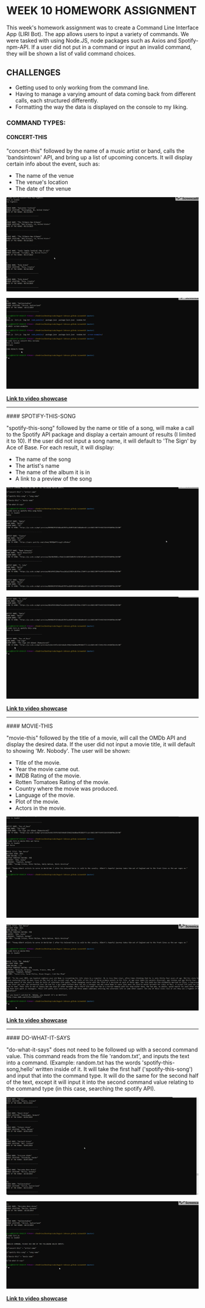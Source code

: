 # WEEK 10 HOMEWORK ASSIGNMENT

<p>This week's homework assignment was to create a Command Line Interface App (LIRI Bot). The app allows users to input a variety of commands. We were tasked with using Node.JS, node packages such as Axios and Spotify-npm-API. If a user did not put in a command or input an invalid command, they will be shown a list of valid command choices.</p>

## CHALLENGES
* Getting used to only working from the command line.
* Having to manage a varying amount of data coming back from different calls, each structured differently.
* Formatting the way the data is displayed on the console to my liking.

 ### COMMAND TYPES:
 
#### CONCERT-THIS
<p>"concert-this" followed by the name of a music artist or band, calls the 'bandsintown' API, and bring up a list of upcoming concerts. It will display certain info about the event, such as:</p>

 * The name of the venue
 * The venue's location
 * The date of the venue
 
 ![screenshot of concert-this command output](https://github.com/August-Johnson/August-Johnson.github.io/blob/master/week10/screen-examples/concert-screen1.png)
 
 ![screenshot of concert-this command output](https://github.com/August-Johnson/August-Johnson.github.io/blob/master/week10/screen-examples/concert-screen2.png)
 
 <a href="https://github.com/August-Johnson/August-Johnson.github.io/blob/master/week10/screen-examples/concert-vid.mp4"><b>Link to video showcase</b></a>
<hr>
#### SPOTIFY-THIS-SONG
<p>"spotify-this-song" followed by the name or title of a song, will make a call to the Spotify API package and display a certain amount of results (I limited it to 10). If the user did not input a song name, it will default to 'The Sign' by Ace of Base. For each result, it will display:</p>

 * The name of the song
 * The artist's name 
 * The name of the album it is in
 * A link to a preview of the song
 
 ![screenshot of spotify-this-song command output](https://github.com/August-Johnson/August-Johnson.github.io/blob/master/week10/screen-examples/spotify-screen1.png)
 
 ![screenshot of spotify-this-song command output](https://github.com/August-Johnson/August-Johnson.github.io/blob/master/week10/screen-examples/spotify-screen2.png)
 
 <a href="https://github.com/August-Johnson/August-Johnson.github.io/blob/master/week10/screen-examples/spotify-vid.mp4"><b>Link to video showcase</b></a>
<hr>
#### MOVIE-THIS
<p>"movie-this" followed by the title of a movie, will call the OMDb API and display the desired data. If the user did not input a movie title, it will default to showing 'Mr. Nobody'. The user will be shown:</p>

  * Title of the movie.
  * Year the movie came out.
  * IMDB Rating of the movie.
  * Rotten Tomatoes Rating of the movie.
  * Country where the movie was produced.
  * Language of the movie.
  * Plot of the movie.
  * Actors in the movie.
  
  ![screenshot of movie-this command output](https://github.com/August-Johnson/August-Johnson.github.io/blob/master/week10/screen-examples/movie-screen1.png)
  
  ![screenshot of movie-this command output](https://github.com/August-Johnson/August-Johnson.github.io/blob/master/week10/screen-examples/movie-screen2.png)

<a href="https://github.com/August-Johnson/August-Johnson.github.io/blob/master/week10/screen-examples/movie-vid.mp4"><b>Link to video showcase</b></a>
<hr>
#### DO-WHAT-IT-SAYS
<p>"do-what-it-says" does not need to be followed up with a second command value. This command reads from the file 'random.txt', and inputs the text into a command. (Example: random.txt has the words 'spotify-this-song,hello' written inside of it. It will take the first half ('spotify-this-song') and input that into the command type. It will do the same for the second half of the text, except it will input it into the second command value relating to the command type (in this case, searching the spotify API).
 
 ![screenshot of do-what-it-says command output](https://github.com/August-Johnson/August-Johnson.github.io/blob/master/week10/screen-examples/other-screen1.png)
 
 ![screenshot of do-what-it-says command output](https://github.com/August-Johnson/August-Johnson.github.io/blob/master/week10/screen-examples/other-screen2.png)

<a href="https://github.com/August-Johnson/August-Johnson.github.io/blob/master/week10/screen-examples/other-vid.mp4"><b>Link to video showcase</b></a>
